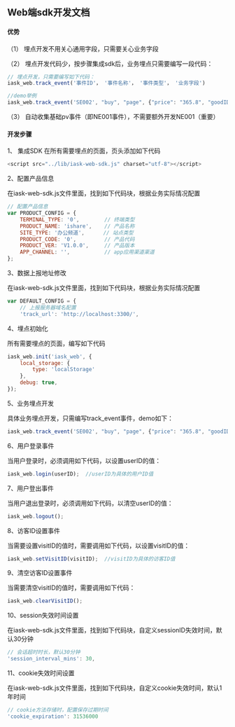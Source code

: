 ## Web端sdk开发文档

#### 优势

（1） 埋点开发不用关心通用字段，只需要关心业务字段

（2） 埋点开发代码少，按步骤集成sdk后，业务埋点只需要编写一段代码：

```js
// 埋点开发，只需要编写如下代码：
iask_web.track_event('事件ID'， '事件名称'， '事件类型'， '业务字段')

//demo举例
iask_web.track_event('SE002', "buy", "page", {"price": "365.8", "goodID": 'xxxx-xxxx-xxxx'});
```

（3） 自动收集基础pv事件（即NE001事件），不需要额外开发NE001（重要）


#### 开发步骤

1、 集成SDK
在所有需要埋点的页面，页头添加如下代码

```js
<script src="../lib/iask-web-sdk.js" charset="utf-8"></script>
```

2、配置产品信息

在iask-web-sdk.js文件里面，找到如下代码块，根据业务实际情况配置

```js
// 配置产品信息
var PRODUCT_CONFIG = {
    TERMINAL_TYPE: '0',        // 终端类型
    PRODUCT_NAME: 'ishare',    // 产品名称
    SITE_TYPE: '办公频道',      // 站点类型
    PRODUCT_CODE: '0',         // 产品代码
    PRODUCT_VER: 'V1.0.0',     // 产品版本
    APP_CHANNEL: '',           // app应用渠道渠道
};
```

3、数据上报地址修改

在iask-web-sdk.js文件里面，找到如下代码块，根据业务实际情况配置

```js
var DEFAULT_CONFIG = {
    // 上报服务器域名配置
    'track_url': 'http://localhost:3300/', 
```
4、埋点初始化

所有需要埋点的页面，编写如下代码

```js
iask_web.init('iask_web', {
    local_storage: {
        type: 'localStorage'
    },
    debug: true,
});
```

5、业务埋点开发

具体业务埋点开发，只需编写track_event事件，demo如下：

```js
iask_web.track_event('SE002', "buy", "page", {"price": "365.8", "goodID": '123452'});
```

6、用户登录事件

当用户登录时，必须调用如下代码，以设置userID的值：

```js
iask_web.login(userID);  //userID为具体的用户ID值
```

7、用户登出事件

当用户退出登录时，必须调用如下代码，以清空userID的值：

```js
iask_web.logout();
```

8、访客ID设置事件

当需要设置visitID的值时，需要调用如下代码，以设置visitID的值：

```js
iask_web.setVisitID(visitID);  //visitID为具体的访客ID值
```

9、清空访客ID设置事件

当需要清空visitID的值时，需要调用如下代码：

```js
iask_web.clearVisitID();
```

10、session失效时间设置

在iask-web-sdk.js文件里面，找到如下代码块，自定义sessionID失效时间，默认30分钟

```js
// 会话超时时长，默认30分钟
'session_interval_mins': 30,
```

11、cookie失效时间设置

在iask-web-sdk.js文件里面，找到如下代码块，自定义cookie失效时间，默认1年时间

```js
// cookie方法存储时，配置保存过期时间
'cookie_expiration': 31536000
```


